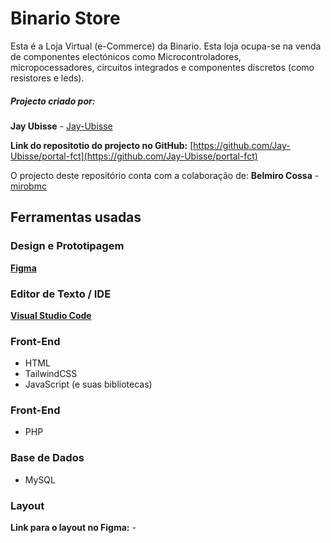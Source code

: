 # Binario Store 

Esta é a Loja Virtual (e-Commerce) da Binario. Esta loja ocupa-se na venda de componentes electónicos como Microcontroladores, micropocessadores, circuitos integrados e componentes discretos (como resistores e leds).

##### Projecto criado por:
**Jay Ubisse** - [Jay-Ubisse](https://github.com/Jay-Ubisse)

**Link do repositotio do projecto no GitHub:** [https://github.com/Jay-Ubisse/portal-fct](https://github.com/Jay-Ubisse/portal-fct)

O projecto deste repositório conta com a colaboração de: 
**Belmiro Cossa** - [mirobmc](https://github.com/mirobmc)



## Ferramentas usadas

### Design e Prototipagem 

**[Figma](https://www.figma.com/)**

### Editor de Texto / IDE

**[Visual Studio Code](https://code.visualstudio.com/)**

### Front-End

- HTML
- TailwindCSS
- JavaScript (e suas bibliotecas)

### Front-End
- PHP

### Base de Dados
- MySQL

### Layout

**Link para o layout no Figma:** - 